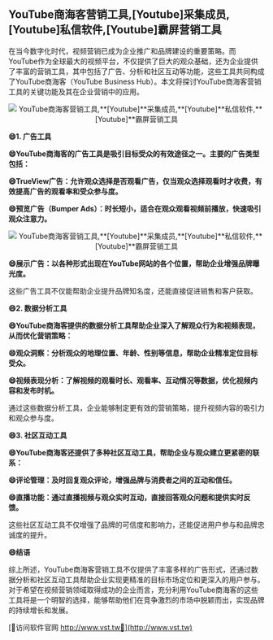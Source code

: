 ## **YouTube商海客营销工具,**[Youtube]**采集成员,**[Youtube]**私信软件,**[Youtube]**霸屏营销工具**

在当今数字化时代，视频营销已成为企业推广和品牌建设的重要策略。而YouTube作为全球最大的视频平台，不仅提供了巨大的观众基础，还为企业提供了丰富的营销工具，其中包括了广告、分析和社区互动等功能，这些工具共同构成了YouTube商海客（YouTube Business Hub）。本文将探讨YouTube商海客营销工具的关键功能及其在企业营销中的应用。

 <center><img src="https://vst.tw/MP4/tuiguang/png/7.png" alt="YouTube商海客营销工具,**[Youtube]**采集成员,**[Youtube]**私信软件,**[Youtube]**霸屏营销工具"></center>

**😄1. 广告工具**

**😄YouTube商海客的广告工具是吸引目标受众的有效途径之一。主要的广告类型包括：**

**😄TrueView广告：允许观众选择是否观看广告，仅当观众选择观看时才收费，有效提高广告的观看率和受众参与度。**

**😄预览广告（Bumper Ads）：时长短小，适合在观众观看视频前播放，快速吸引观众注意力。**

 <center><img src="https://vst.tw/MP4/tuiguang/png/1.png" alt="YouTube商海客营销工具,**[Youtube]**采集成员,**[Youtube]**私信软件,**[Youtube]**霸屏营销工具"></center>

**😄展示广告：以各种形式出现在YouTube网站的各个位置，帮助企业增强品牌曝光度。**

这些广告工具不仅能帮助企业提升品牌知名度，还能直接促进销售和客户获取。

**😄2. 数据分析工具**

**😄YouTube商海客提供的数据分析工具帮助企业深入了解观众行为和视频表现，从而优化营销策略：**

**😄观众洞察：分析观众的地理位置、年龄、性别等信息，帮助企业精准定位目标受众。**

**😄视频表现分析：了解视频的观看时长、观看率、互动情况等数据，优化视频内容和发布时机。**

通过这些数据分析工具，企业能够制定更有效的营销策略，提升视频内容的吸引力和观众参与度。

**😄3. 社区互动工具**

**😄YouTube商海客还提供了多种社区互动工具，帮助企业与观众建立更紧密的联系：**

**😄评论管理：及时回复观众评论，增强品牌与消费者之间的互动和信任。**

**😄直播功能：通过直播视频与观众实时互动，直接回答观众问题和提供实时反馈。**

这些社区互动工具不仅增强了品牌的可信度和影响力，还能促进用户参与和品牌忠诚度的提升。

**😄结语**

综上所述，YouTube商海客营销工具不仅提供了丰富多样的广告形式，还通过数据分析和社区互动工具帮助企业实现更精准的目标市场定位和更深入的用户参与。对于希望在视频营销领域取得成功的企业而言，充分利用YouTube商海客的这些工具将是一个明智的选择，能够帮助他们在竞争激烈的市场中脱颖而出，实现品牌的持续增长和发展。


[👻访问软件官网 http://www.vst.tw👻](http://www.vst.tw)
